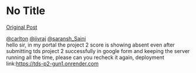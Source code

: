 # No Title

[Original Post](https://discourse.onlinedegree.iitm.ac.in/t/169029/486)

<p><a class="mention" href="/u/carlton">@carlton</a>  <a class="mention" href="/u/jivraj">@jivraj</a> <a class="mention" href="/u/saransh_saini">@saransh_Saini</a><br>
hello sir, in my portal the project 2 score is showing absent even after submitting tds project 2 successfully in google form and keeping the server running all the time, please can you recheck it again, deployment link:<a href="https://tds-p2-gun1.onrender.com" rel="noopener nofollow ugc">https://tds-p2-gun1.onrender.com</a></p>